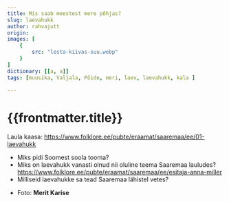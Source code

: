 ```yaml
---
title: Mis saab meestest mere põhjas?
slug: laevahukk
author: rahvajutt
origin:  
images: [
    {
        src: "lesta-kiivas-suu.webp"
    }
]
dictionary: [[a, a]]
tags: [muusika, Valjala, Pöide, meri, laev, laevahukk, kala ]

---
```



<h1 class="story-h1">
    {{frontmatter.title}}
</h1>

Laula kaasa: https://www.folklore.ee/pubte/eraamat/saaremaa/ee/01-laevahukk


<!-- <story-author :author="frontmatter.author" :origin="frontmatter.origin" /> -->
<!-- <story-dictionary :terms="frontmatter.dictionary" /> -->

<details-wrapper summary="Mõtlemiseks ja arutlemiseks">

- Miks pidi Soomest soola tooma?
- Miks on laevahukk vanasti olnud nii oluline teema Saaremaa lauludes? https://www.folklore.ee/pubte/eraamat/saaremaa/ee/esitaja-anna-miller
- Milliseid laevahukke sa tead Saaremaa lähistel vetes?

</details-wrapper>


<details-wrapper summary="Allikad" class="text-sm" icon="IconSources">

- Foto: **Merit Karise**

</details-wrapper>

